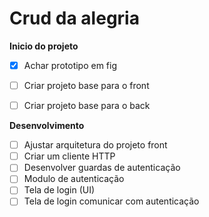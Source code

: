 # Crud da alegria

**Inicio do projeto**

* [X] Achar prototipo em fig
* [ ] Criar projeto base para o front
* [ ] Criar projeto base para o back



**Desenvolvimento**

* [ ] Ajustar arquitetura do projeto front
* [ ] Criar um cliente HTTP
* [ ] Desenvolver guardas de autenticação
* [ ] Modulo de autenticação
* [ ] Tela de login (UI)
* [ ] Tela de login comunicar com autenticação
